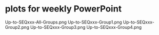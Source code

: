 # plots for weekly PowerPoint
Up-to-SEQxxx-All-Groups.png
Up-to-SEQxxx-Group1.png
Up-to-SEQxxx-Group2.png
Up-to-SEQxxx-Group3.png
Up-to-SEQxxx-Group4.png
